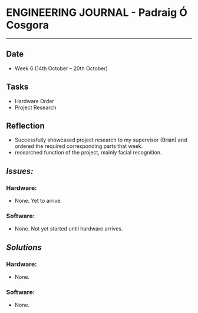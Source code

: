 
# **ENGINEERING JOURNAL - Padraig Ó Cosgora**
----------------------------------------------------------------------

## **Date**
-	Week 6 (14th October – 20th October)

## **Tasks**
-	Hardware Order
-	Project Research

## **Reflection**
-	Successfully showcased project research to my supervisor (Brian) and ordered the required corresponding parts that week.
-	researched function of the project, mainly facial recognition. 


## **_Issues:_**

### **Hardware:**
-	None. Yet to arrive.

### **Software:**
-	None. Not yet started until hardware arrives.

## **_Solutions_**

### **Hardware:**
-	None.


### **Software:**
-	None.
